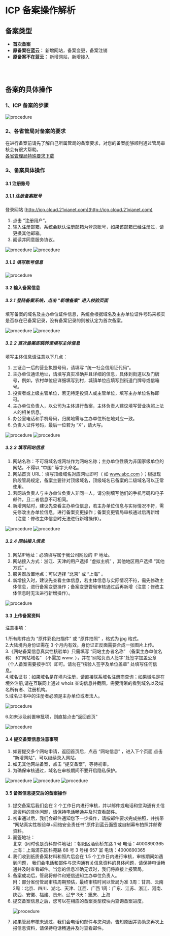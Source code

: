 <properties
	pageTitle="为什么要备案及备案流程 | Azure"
	description="ICP 备案及备案流程"
	services="icp-backup"
	documentationCenter=""
	authors="will"
	manager="edwinc"
	editor=""
	tags="icp-backup"/>

<tags
	ms.service="icp-backup"
	ms.workload=""
	ms.tgt_pltfrm=""
	ms.devlang="na"
	ms.topic="article"
	ms.date="01/18/2017"
	wacn.date="01/18/2017"
	wacn.lang="en" 
	ms.author="will"/>


# ICP 备案操作解析

## 备案类型

- **首次备案** 
- **原备案在蓝云：** 新增网站，备案变更，备案注销
- **原备案不在蓝云：** 新增网站，新增接入
</br>
</br>

## 备案的具体操作
### 1、ICP 备案的步骤

![procedure](./media/2-1.png)
</br>

### 2、各省管局对备案的要求
在进行备案前请先了解自己所属管局的备案要求，对您的备案能够顺利通过管局审核会有很大帮助。</br>
[各省管理局特殊要求下载](//wacndevelop.blob.core.chinacloudapi.cn/marketing-resource/documents/special-request.pdf)
</br>

### 3、备案具体操作
#### 3.1 注册账号
##### 3.1.1 注册备案账号
登录网站 [http://icp.cloud.21vianet.com](http://icp.cloud.21vianet.com)

1. 点击 “注册用户”。
2. 输入注册邮箱，系统会默认注册邮箱为登录账号，如果该邮箱已经注册过，请更换其他邮箱。
3. 阅读并同意服务协议。

![procedure](./media/2-2.png)
![procedure](./media/2-3.png)
</br>

##### 3.1.2 填写账号信息

![procedure](./media/2-4.png)
</br>

#### 3.2 输入备案信息
##### 3.2.1 登陆备案系统，点击 “新增备案” 进入校验页面
填写备案的域名及主办单位证件信息，系统会根据域名及主办单位证件号码来核实是否存在已备案记录，没有备案记录的则被认定为首次备案。

![procedure](./media/2-5.png)
![procedure](./media/2-6.png)
</br>

##### 3.2.2 首次备案即跳转至填写主体信息

填写主体信息请注意以下几点：

1. 三证合一后的营业执照号码，请填写 “统一社会信用证代码”。
2. 主办单位通讯地址，请填写真实准确并且详细的信息，具体到街道以及门牌号，例如，农村单位应详细填写到村，城镇单位应填写到街道门牌号或信箱号。
3. 投资者或上级主管单位，若无特定投资人或主管单位，填写主办单位名称即可。
4. 主办单位负责人，以公司为主体进行备案，主体负责人建议填写营业执照上法人的相关信息。
5. 办公室电话和手机号码，归属地需与主办单位所在地对应一致。
6. 负责人证件号码，最后一位若为 “X”，请大写。

![procedure](./media/2-7.png)
![procedure](./media/2-8.png)
</br>

##### 3.2.3 填写网站信息
1. 网站名称：不可将域名或网址作为网站名称；主办单位性质为非国家级单位的网站，不得以 “中国” 等字头命名。
2. 网站首页 URL：填写顶级域名对应网址即可（ 如 www.abc.com ）；根据现阶段管局规定，备案主要针对顶级域名，顶级域名已备案的二级域名可以正常使用。
3. 若网站负责人与主办单位负责人非同一人，请分别填写他们的手机号码和电子邮件，且二者信息不可相同。
4. 新增网站时，建议先查看主办单位信息，若主办单位信息与实际情况不符，需先修改主办单位信息，进行备案变更操作；备案变更管局审核通过后再新增（注意：修改主体信息时无法进行新增操作）。

![procedure](./media/2-9.png)
![procedure](./media/2-10.png)
</br>

##### 3.2.4 网站接入信息
1. 网站IP地址：必须填写属于我公司网段的 IP 地址。
2. 网站接入方式：浙江、天津的用户选择 “虚拟主机” ，其他地区用户选择 “其他方式” 。
3. 服务器放置地点：可以选择 “北京” 或 “上海” 。
4. 新增接入时，建议先查看主体信息，若主体信息与实际情况不符，需先修改主体信息，进行备案变更操作；备案变更管局审核通过后再新增（注意：修改主体信息时无法进行新增操作）。

![procedure](./media/2-11.png)
</br>

#### 3.3 上传备案资料
注意事项：

1.所有附件应为 “原件彩色扫描件” 或 “原件拍照” ，格式为 jpg 格式。</br>
2.大陆境内身份证需在 3 个月内有效。身份证正反面需要合成一张图片上传。</br>
3.《网站备案信息真实性核验单》只需填写 “网站主办者名称” （备案主办单位名称） 和“网站域名” （不需加 www. ），并在“网站负责人签字”处签字加盖公章（个人备案需要按手印）即可。请勿在“核验人签字及单位盖章” 处填写任何信息。</br>
4.域名证书：如果域名是在境内注册，请直接联系域名注册商查询；如果域名是在境外注册,请在互联网上通过 whois 查询信息并截图，需要清晰的看到域名以及域名所有者、注册机构。</br>
5.域名证书中的注册者必须是主办单位或者法人。</br>

   ![procedure](./media/2-12.png)
 
6.如未涉及前置审批项，则直接点击“返回首页”</br>

![procedure](./media/2-13.png)
</br>

#### 3.4 提交备案信息注意事项
1. 如要提交多个网站申请，返回首页后，点击 “网站信息” ，进入下个页面,点击 “新增网站”，可以继续录入网站。
2. 如无其他网站备案，点击 “提交备案”，等待初审。
3. 为确保审核通过，域名在审核期间不要开启隐私保护。

![procedure](./media/2-14.png)
![procedure](./media/2-15.png)
![procedure](./media/2-16.png)
</br>

#### 3.5 备案信息提交后的备案操作
<ol>
<li>提交备案后我们会在 2 个工作日内进行审核，并以邮件或电话和您沟通有关信息资料的具体问题，请保持电话畅通并及时查看邮件。</li>
<li>初审通过后，我们会邮件通知您下一步操作，请按邮件要求完成拍照，并携带 “网站真实性核验单+网络安全责任书”原件到蓝云面签或自制幕布拍照并邮寄资料。</li>
<li>面签地址：</br>	
   北京（同时也是资料邮件地址）：朝阳区酒仙桥东路 1 号 电话：4000890365 </li>
   上海：上海浦东区科苑路 88 号 3 号楼 657 室 电话：4000890365 </li>
<li>我们收到纸质备案材料和照片后会在 1.5 个工作日内进行审核，审核期间如遇到问题， 我们会电话和邮件与您沟通有关信息资料的具体问题，请保持电话畅通并及时查看邮件。当您的信息准确无误时，我们将直接上报管局。</li>
<li>备案成功后，管局将邮件和短信通知主办单位负责人。</li>
   附：部分省份管局审核周期预估，最终审核时间以管局为准</li>
   3周：甘肃、云南</br>
   2周：北京、四川、湖北、天津、江西、广西</li>
   1周：广东、江苏、浙江、河南、陕西、安徽、福建、贵州、辽宁</li>
   3天：重庆、上海</br>
<li>提交备案信息之后，您可以在相应的备案类型模块内查询备案进度。</li>

![procedure](./media/2-17.png)
 
<li>如果管局审核未通过，我们会电话和邮件与您沟通，告知原因并协助您再次上报信息资料，请保持电话畅通并及时查看邮件。</li>
</ol>

</br>
</br>
